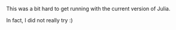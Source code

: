 This was a bit hard to get running with the current version of Julia.

In fact, I did not really try :)

